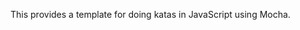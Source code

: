 <!--bl
(filemeta
    (title "Purpose"))
/bl-->

This provides a template for doing katas in JavaScript using Mocha.
